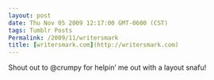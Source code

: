 ```yaml
---
layout: post
date: Thu Nov 05 2009 12:17:00 GMT-0600 (CST)
tags: Tumblr Posts
Permalink: /2009/11/writersmark
title: [writersmark.com](http://writersmark.com)
---
```


Shout out to @crumpy for helpin’ me out with a layout snafu!
